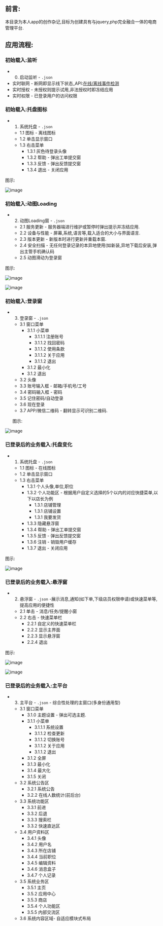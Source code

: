 ## 前言:
本目录为本人app的创作杂记,目标为创建具有与jquery,php完全融合一体的电商管理平台.

## 应用流程:

### 初始载入:监听

* 0. 启动监听 - `.json`
* 实时联网 - 断网即显示线下状态_API:[在线/离线事件检测](/tutorial/online-offline-events.md)                
* 实时授权 - 未授权则提示试用,非法授权时即冻结应用 
* 实时权限 - 已登录用户的访问权限

### 初始载入:托盘图标

* 1. 系统托盘 - `.json`
  * 1.1 图标 - 离线图标
  * 1.2 单击显示窗口
  * 1.3 右击菜单
    * 1.3.1 灰色待登录头像
    * 1.3.2 帮助 - 弹出工单提交窗
    * 1.3.3 反馈 - 弹出反馈提交窗
    * 1.3.4 退出 - 关闭应用
    
图示:

![image](images/03.png)

### 初始载入:动图Loading

* 2. 动图Loading窗 - `.json`
   * 2.1 服务更新 - 服务器端进行维护或暂停时弹出提示并冻结应用.
   * 2.2 设备与性能 - 屏幕,系统,语言等,载入适合的大小与界面语言.
   * 2.3 版本更新 - 新版本时进行更新并重载本窗.
   * 2.4 安全扫描 - 无任何登录记录的本异地使用(如新装,异地下载后安装,弹出主管手机确认码
   * 2.5 动图滑动为登录窗
   
 图示:
 
![image](images/01.png)

![image](images/02.gif)

### 初始载入:登录窗

* 3. 登录窗 - `.json`
   * 3.1 窗口菜单
     * 3.1.1 小菜单
        * 3.1.1.1 注册账号
        * 3.1.1.2 找回密码
        * 3.1.1.2 使用条款
        * 3.1.1.2 关于应用
        * 3.1.1.2 退出
     * 3.1.2 最小化
     * 3.1.2 退出
   * 3.2 头像
   * 3.3 账号输入框 - 邮箱/手机号/工号
   * 3.4 密码输入框 - 密码
   * 3.5 记住密码/自动登录
   * 3.6 现在登录
   * 3.7 APP/微信二维码 - 翻转显示可识别二维码.
   
   图示:
 
![image](images/05.png) 

### 已登录后的业务载入:托盘变化

* 1. 系统托盘 - `.json`
  * 1.1 图标 - 在线图标
  * 1.2 单击显示窗口
  * 1.3 右击菜单
    * 1.3.1 个人头像,单位,职位
    * 1.3.2 个人功能区 - 根据用户自定义选择的5个以内的对应快捷菜单,以下以店长为例
        * 1.3.1 店铺管理
        * 1.3.1 店铺设置
        * 1.3.1 我要发货
    * 1.3.3 隐藏悬浮窗
    * 1.3.4 帮助 - 弹出工单提交窗
    * 1.3.5 反馈 - 弹出反馈提交窗
    * 1.3.6 注销 - 销毁用户缓存
    * 1.3.7 退出 - 关闭应用
   
 图示:
 
![image](images/04.png)

### 已登录后的业务载入:悬浮窗

* 2. 悬浮窗 - `.json` -展示消息,通知(如下单,下级店员权限申请)或快速菜单等,提高应用的便捷性
  * 2.1 单击 - 消息/任务/提醒小窗
  * 2.2 右击 - 快速菜单栏
    * 2.2.1 自定义的快速菜单栏
    * 2.2.2 显示主界面
    * 2.2.3 显示悬浮窗
    * 2.2.4 退出

 图示:
 
![image](images/06.png)
 
![image](images/07.png)

### 已登录后的业务载入:主平台

* 3. 主平台 - `.json` - 综合性处理的主窗口(多身份通用型)
   * 3.1 窗口菜单
     * 3.1.0 主题设置 - 弹出可选主题. 
     * 3.1.1 小菜单
        * 3.1.1.1 系统设置
        * 3.1.1.2 检查更新
        * 3.1.1.2 切换账号
        * 3.1.1.2 关于应用
        * 3.1.1.2 退出
     * 3.1.2 全屏
     * 3.1.3 最小化
     * 3.1.4 最大化
     * 3.1.5 关闭
   * 3.2 系统公告区
     * 3.2.1 系统公告
     * 3.2.2 在线人数统计(前后台)
   * 3.3 系统功能区
     * 3.3.1 前进
     * 3.3.2 后退
     * 3.3.3 搜索栏
     * 3.3.2 快速直达区
   * 3.4 用户资料区
     * 3.4.1 头像
     * 3.4.2 用户名
     * 3.4.3 所在店铺
     * 3.4.4 当前职位
     * 3.4.5 编辑资料
     * 3.4.6 消息盒子
     * 3.4.7 个人记录
   * 3.5 系统业务区
     * 3.5.1 主页
     * 3.5.2 应用中心
     * 3.5.3 商店
     * 3.5.4 个人功能区
     * 3.5.5 内部交流区
   * 3.6 系统内容区域- 自适应模块式布局
